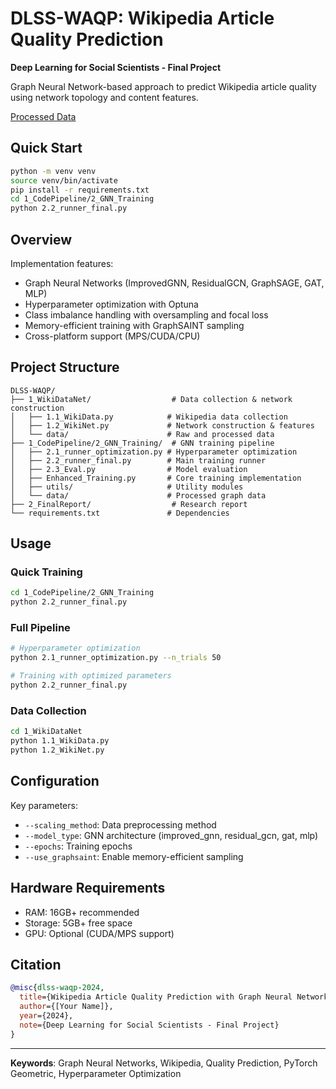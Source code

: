# DLSS-WAQP: Wikipedia Article Quality Prediction

**Deep Learning for Social Scientists - Final Project**

Graph Neural Network-based approach to predict Wikipedia article quality using network topology and content features.

[Processed Data](https://drive.google.com/drive/folders/1QWCKvZHmtQ5PyUHGaGJVG4RbtXtJJkmh?usp=sharing)

## Quick Start

```bash
python -m venv venv
source venv/bin/activate
pip install -r requirements.txt
cd 1_CodePipeline/2_GNN_Training
python 2.2_runner_final.py
```

## Overview

Implementation features:
- Graph Neural Networks (ImprovedGNN, ResidualGCN, GraphSAGE, GAT, MLP)
- Hyperparameter optimization with Optuna
- Class imbalance handling with oversampling and focal loss
- Memory-efficient training with GraphSAINT sampling
- Cross-platform support (MPS/CUDA/CPU)

## Project Structure

```
DLSS-WAQP/
├── 1_WikiDataNet/                  # Data collection & network construction
│   ├── 1.1_WikiData.py            # Wikipedia data collection
│   ├── 1.2_WikiNet.py             # Network construction & features
│   └── data/                      # Raw and processed data
├── 1_CodePipeline/2_GNN_Training/  # GNN training pipeline
│   ├── 2.1_runner_optimization.py # Hyperparameter optimization
│   ├── 2.2_runner_final.py        # Main training runner
│   ├── 2.3_Eval.py                # Model evaluation
│   ├── Enhanced_Training.py       # Core training implementation
│   ├── utils/                     # Utility modules
│   └── data/                      # Processed graph data
├── 2_FinalReport/                  # Research report
└── requirements.txt               # Dependencies
```

## Usage

### Quick Training
```bash
cd 1_CodePipeline/2_GNN_Training
python 2.2_runner_final.py
```

### Full Pipeline
```bash
# Hyperparameter optimization
python 2.1_runner_optimization.py --n_trials 50

# Training with optimized parameters
python 2.2_runner_final.py
```

### Data Collection
```bash
cd 1_WikiDataNet
python 1.1_WikiData.py
python 1.2_WikiNet.py
```

## Configuration

Key parameters:
- `--scaling_method`: Data preprocessing method
- `--model_type`: GNN architecture (improved_gnn, residual_gcn, gat, mlp)
- `--epochs`: Training epochs
- `--use_graphsaint`: Enable memory-efficient sampling

## Hardware Requirements

- RAM: 16GB+ recommended
- Storage: 5GB+ free space  
- GPU: Optional (CUDA/MPS support)

## Citation

```bibtex
@misc{dlss-waqp-2024,
  title={Wikipedia Article Quality Prediction with Graph Neural Networks},
  author={[Your Name]},
  year={2024},
  note={Deep Learning for Social Scientists - Final Project}
}
```

---

**Keywords**: Graph Neural Networks, Wikipedia, Quality Prediction, PyTorch Geometric, Hyperparameter Optimization
